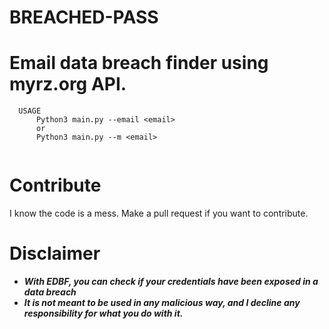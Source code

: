 # BREACHED-PASS

<h1>Email data breach finder using myrz.org API.</h1>

``` 
  USAGE 
      Python3 main.py --email <email>
      or
      Python3 main.py --m <email>
   
```

# Contribute
I know the code is a mess. Make a pull request if you want to contribute.

# Disclaimer
* ***With EDBF, you can check if your credentials have been exposed in a data breach***
* ***It is not meant to be used in any malicious way, and I decline any responsibility for what you do with it.***
